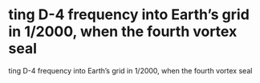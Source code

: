 # ting D-4 frequency into Earth’s grid in 1/2000, when the fourth vortex seal

ting D-4 frequency into Earth’s grid in 1/2000, when the fourth vortex seal